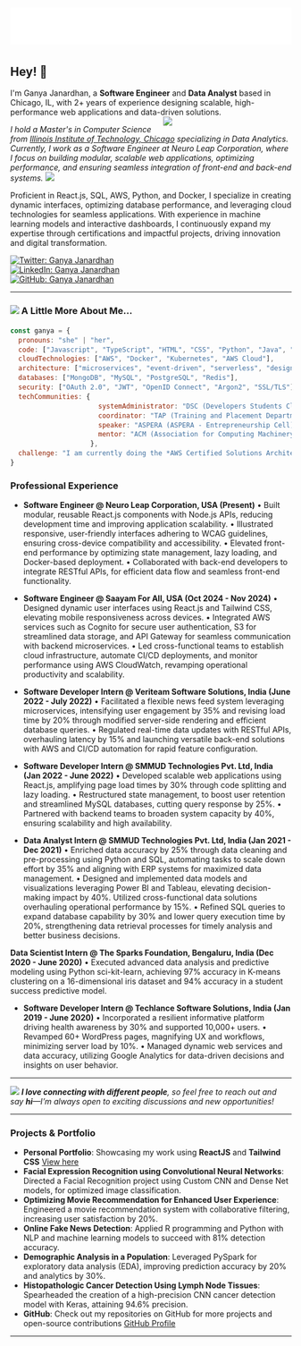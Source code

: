 <h1 align="center">
  <img src="https://raw.githubusercontent.com/Ganya04/Ganya04/main/name.svg" alt="Ganya Janardhan" />
</h1>

## Hey! 👋

I'm Ganya Janardhan, a **Software Engineer** and **Data Analyst** based in Chicago, IL, with 2+ years of experience designing scalable, high-performance web applications and data-driven solutions.  
<img align='right' src="https://media.giphy.com/media/u2pmTWUi0MXjyrMaVj/giphy.gif" width="230">

<p><em>I hold a Master's in Computer Science from <a href="https://www.iit.edu/">Illinois Institute of Technology, Chicago</a>  specializing in Data Analytics. Currently, I work as a Software Engineer at Neuro Leap Corporation, where I focus on building modular, scalable web applications, optimizing performance, and ensuring seamless integration of front-end and back-end systems. <img src="https://media.giphy.com/media/WUlplcMpOCEmTGBtBW/giphy.gif" width="30"></em></p>

Proficient in React.js, SQL, AWS, Python, and Docker, I specialize in creating dynamic interfaces, optimizing database performance, and leveraging cloud technologies for seamless applications. With experience in machine learning models and interactive dashboards, I continuously expand my expertise through certifications and impactful projects, driving innovation and digital transformation.

[![Twitter: Ganya Janardhan](https://img.shields.io/twitter/follow/ganya_janardhan?style=social)](https://x.com/ganya_janardhan)  
[![LinkedIn: Ganya Janardhan](https://img.shields.io/badge/-ganya--janardhan-blue?style=flat-square&logo=Linkedin&logoColor=white&link=https://www.linkedin.com/in/ganya-janardhan/)](https://www.linkedin.com/in/ganya-janardhan/)  
[![GitHub: Ganya Janardhan](https://img.shields.io/github/followers/Ganya04?label=follow&style=social)](https://github.com/Ganya04)

---

### <img src="https://media.giphy.com/media/VgCDAzcKvsR6OM0uWg/giphy.gif" width="50"> A Little More About Me...  

```javascript
const ganya = {
  pronouns: "she" | "her",
  code: ["Javascript", "TypeScript", "HTML", "CSS", "Python", "Java", "ReactJS", "Spring Boot", "Node.js", "NextJS", "FastAPI"],
  cloudTechnologies: ["AWS", "Docker", "Kubernetes", "AWS Cloud"],
  architecture: ["microservices", "event-driven", "serverless", "design system pattern"],
  databases: ["MongoDB", "MySQL", "PostgreSQL", "Redis"],
  security: ["OAuth 2.0", "JWT", "OpenID Connect", "Argon2", "SSL/TLS"],
  techCommunities: {
                      systemAdministrator: "DSC (Developers Students Club of Google)",
                      coordinator: "TAP (Training and Placement Department)",
                      speaker: "ASPERA (ASPERA - Entrepreneurship Cell)",
                      mentor: "ACM (Association for Computing Machinery)"
                    },
  challenge: "I am currently doing the *AWS Certified Solutions Architect* and *MongoDB Certified Developer* focused on Full Stack Development."
}
```

### Professional Experience

- **Software Engineer @ Neuro Leap Corporation, USA (Present)**
•	Built modular, reusable React.js components with Node.js APIs, reducing development time and improving application scalability.
•	Illustrated responsive, user-friendly interfaces adhering to WCAG guidelines, ensuring cross-device compatibility and accessibility.
•	Elevated front-end performance by optimizing state management, lazy loading, and Docker-based deployment.
•	Collaborated with back-end developers to integrate RESTful APIs, for efficient data flow and seamless front-end functionality.


- **Software Engineer @ Saayam For All, USA (Oct 2024 - Nov 2024)**
•	Designed dynamic user interfaces using React.js and Tailwind CSS, elevating mobile responsiveness across devices.
•	Integrated AWS services such as Cognito for secure user authentication, S3 for streamlined data storage, and API Gateway for seamless communication with backend microservices.
•	Led cross-functional teams to establish cloud infrastructure, automate CI/CD deployments, and monitor performance using AWS CloudWatch, revamping operational productivity and scalability.

- **Software Developer Intern @ Veriteam Software Solutions, India (June 2022 - July 2022)**
•	Facilitated a flexible news feed system leveraging microservices, intensifying user engagement by 35% and revising load time by 20% through modified server-side rendering and efficient database queries.
•	Regulated real-time data updates with RESTful APIs, overhauling latency by 15% and launching versatile back-end solutions with AWS and CI/CD automation for rapid feature configuration.                                                                                                                             
- **Software Developer Intern @ SMMUD Technologies Pvt. Ltd, India (Jan 2022 - June 2022)**
•	Developed scalable web applications using React.js, amplifying page load times by 30% through code splitting and lazy loading. 
•	Restructured state management, to boost user retention and streamlined MySQL databases, cutting query response by 25%.
•	Partnered with backend teams to broaden system capacity by 40%, ensuring scalability and  high availability.

- **Data Analyst Intern @ SMMUD Technologies Pvt. Ltd, India (Jan 2021 - Dec 2021)**
•	Enriched data accuracy by 25% through data cleaning and pre-processing using Python and SQL, automating tasks to scale down effort by 35% and aligning with ERP systems for maximized data management.
•	Designed and implemented data models and visualizations leveraging Power BI and Tableau, elevating decision-making impact by 40%. Utilized cross-functional data solutions overhauling operational performance by 15%.
•	Refined SQL queries to expand database capability by 30% and lower query execution time by 20%, strengthening data retrieval processes for timely analysis and better business decisions.

**Data Scientist Intern @ The Sparks Foundation, Bengaluru, India (Dec 2020 - June 2020)**
•	Executed advanced data analysis and predictive modeling using Python sci-kit-learn, achieving 97% accuracy in K-means clustering on a 16-dimensional iris dataset and 94% accuracy in a student success predictive model.

- **Software Developer Intern @ Techlance Software Solutions, India (Jan 2019 - June 2020)**
•	Incorporated  a resilient informative platform driving health awareness by 30% and supported 10,000+ users.
•	Revamped 60+ WordPress pages, magnifying UX and workflows, minimizing server load by 10%.
•	Managed dynamic web services and data accuracy, utilizing Google Analytics for data-driven decisions and insights on user behavior.

---

<img src="https://media.giphy.com/media/LnQjpWaON8nhr21vNW/giphy.gif" width="60"> <em><b>I love connecting with different people</b>, so feel free to reach out and say <b>hi</b>—I’m always open to exciting discussions and new opportunities!</em>

---

### Projects & Portfolio
- **Personal Portfolio**: Showcasing my work using **ReactJS** and **Tailwind CSS** [View here](https://abhirambj.github.io/portfolio/)
- **Facial Expression Recognition using Convolutional Neural Networks**: Directed a Facial Recognition project using Custom CNN and Dense Net models, for optimized image classification.
- **Optimizing Movie Recommendation for Enhanced User Experience**: Engineered a movie recommendation system with collaborative filtering, increasing user satisfaction by 20%. 
- **Online Fake News Detection**: Applied R programming and Python with NLP and machine learning models to succeed with 81% detection accuracy.
- **Demographic Analysis in a Population**: Leveraged PySpark for exploratory data analysis (EDA), improving prediction accuracy by 20% and analytics by 30%.
- **Histopathologic Cancer Detection Using Lymph Node Tissues**: Spearheaded the creation of a high-precision CNN cancer detection model with Keras, attaining 94.6% precision.
- **GitHub**: Check out my repositories on GitHub for more projects and open-source contributions [GitHub Profile](https://github.com/Ganya04)

---
